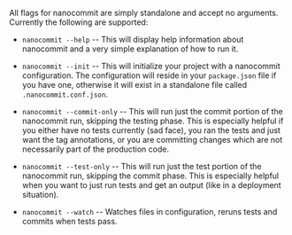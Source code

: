 <!--bl
    (filemeta
        (title "Nanocommit Flags")
    )
/bl-->

All flags for nanocommit are simply standalone and accept no arguments.  Currently the following are supported:

- `nanocommit --help` -- This will display help information about nanocommit and a very simple explanation of how to run it.

- `nanocommit --init` -- This will initialize your project with a nanocommit configuration.  The configuration will reside in your `package.json` file if you have one, otherwise it will exist in a standalone file called `.nanocommit.conf.json`.

- `nanocommit --commit-only` -- This will run just the commit portion of the nanocommit run, skipping the testing phase.  This is especially helpful if you either have no tests currently (sad face), you ran the tests and just want the tag annotations, or you are committing changes which are not necessarily part of the production code.

- `nanocommit --test-only` -- This will run just the test portion of the nanocommit run, skipping the commit phase.  This is especially helpful when you want to just run tests and get an output (like in a deployment situation).

- `nanocommit --watch` -- Watches files in configuration, reruns tests and commits when tests pass.